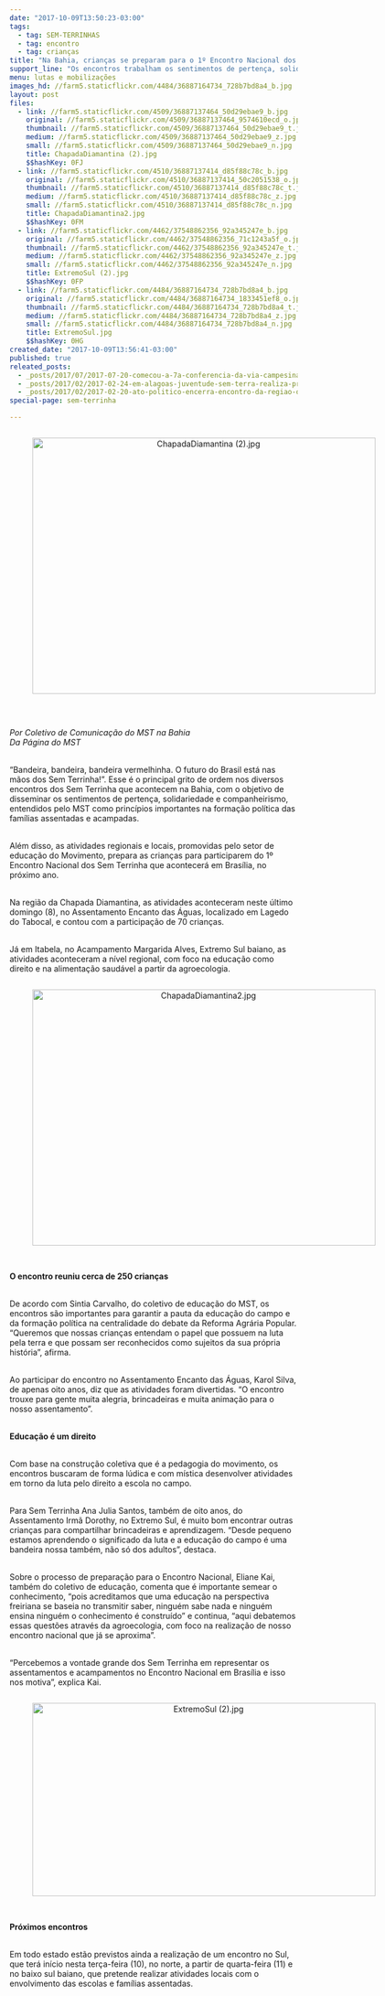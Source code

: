 ```yaml
---
date: "2017-10-09T13:50:23-03:00"
tags:
  - tag: SEM-TERRINHAS
  - tag: encontro
  - tag: crianças
title: "Na Bahia, crianças se preparam para o 1º Encontro Nacional dos Sem Terrinha\n"
support_line: "Os encontros trabalham os sentimentos de pertença, solidariedade e companheirismo, entendidos pelo MST como princípios importantes na formação política"
menu: lutas e mobilizações
images_hd: //farm5.staticflickr.com/4484/36887164734_728b7bd8a4_b.jpg
layout: post
files:
  - link: //farm5.staticflickr.com/4509/36887137464_50d29ebae9_b.jpg
    original: //farm5.staticflickr.com/4509/36887137464_9574610ecd_o.jpg
    thumbnail: //farm5.staticflickr.com/4509/36887137464_50d29ebae9_t.jpg
    medium: //farm5.staticflickr.com/4509/36887137464_50d29ebae9_z.jpg
    small: //farm5.staticflickr.com/4509/36887137464_50d29ebae9_n.jpg
    title: ChapadaDiamantina (2).jpg
    $$hashKey: 0FJ
  - link: //farm5.staticflickr.com/4510/36887137414_d85f88c78c_b.jpg
    original: //farm5.staticflickr.com/4510/36887137414_50c2051538_o.jpg
    thumbnail: //farm5.staticflickr.com/4510/36887137414_d85f88c78c_t.jpg
    medium: //farm5.staticflickr.com/4510/36887137414_d85f88c78c_z.jpg
    small: //farm5.staticflickr.com/4510/36887137414_d85f88c78c_n.jpg
    title: ChapadaDiamantina2.jpg
    $$hashKey: 0FM
  - link: //farm5.staticflickr.com/4462/37548862356_92a345247e_b.jpg
    original: //farm5.staticflickr.com/4462/37548862356_71c1243a5f_o.jpg
    thumbnail: //farm5.staticflickr.com/4462/37548862356_92a345247e_t.jpg
    medium: //farm5.staticflickr.com/4462/37548862356_92a345247e_z.jpg
    small: //farm5.staticflickr.com/4462/37548862356_92a345247e_n.jpg
    title: ExtremoSul (2).jpg
    $$hashKey: 0FP
  - link: //farm5.staticflickr.com/4484/36887164734_728b7bd8a4_b.jpg
    original: //farm5.staticflickr.com/4484/36887164734_1833451ef8_o.jpg
    thumbnail: //farm5.staticflickr.com/4484/36887164734_728b7bd8a4_t.jpg
    medium: //farm5.staticflickr.com/4484/36887164734_728b7bd8a4_z.jpg
    small: //farm5.staticflickr.com/4484/36887164734_728b7bd8a4_n.jpg
    title: ExtremoSul.jpg
    $$hashKey: 0HG
created_date: "2017-10-09T13:56:41-03:00"
published: true
releated_posts:
  - _posts/2017/07/2017-07-20-comecou-a-7a-conferencia-da-via-campesina-camponeses-de-70-paises-se-reunem-para-criar-soberania-alimentar.md
  - _posts/2017/02/2017-02-24-em-alagoas-juventude-sem-terra-realiza-preparacao-para-mutirao-de-trabalho-de-base.md
  - _posts/2017/02/2017-02-20-ato-politico-encerra-encontro-da-regiao-oeste-no-parana.md
special-page: sem-terrinha

---
```

<div style="text-align:center">
<figure class="image" style="display:inline-block"><img alt="ChapadaDiamantina (2).jpg" height="448" src="//farm5.staticflickr.com/4509/36887137464_50d29ebae9_b.jpg" width="600" />
<figcaption></figcaption>
</figure>
</div>

<p>&nbsp;</p>

<p><em>Por Coletivo de Comunica&ccedil;&atilde;o do MST na Bahia<br />
Da P&aacute;gina do MST</em></p>

<p><br />
&ldquo;Bandeira, bandeira, bandeira vermelhinha. O futuro do Brasil est&aacute; nas m&atilde;os dos Sem Terrinha!&rdquo;. Esse &eacute; o principal grito de ordem nos diversos encontros dos Sem Terrinha que acontecem na Bahia, com o objetivo de disseminar os sentimentos de perten&ccedil;a, solidariedade e companheirismo, entendidos pelo MST como princ&iacute;pios importantes na forma&ccedil;&atilde;o pol&iacute;tica das fam&iacute;lias assentadas e acampadas.</p>

<p><br />
Al&eacute;m disso, as atividades regionais e locais, promovidas pelo setor de educa&ccedil;&atilde;o do Movimento, prepara as crian&ccedil;as para participarem do 1&ordm; Encontro Nacional dos Sem Terrinha que acontecer&aacute; em Bras&iacute;lia, no pr&oacute;ximo ano.</p>

<p><br />
Na regi&atilde;o da Chapada Diamantina, as atividades aconteceram neste &uacute;ltimo domingo (8), no Assentamento Encanto das &Aacute;guas, localizado em Lagedo do Tabocal, e contou com a participa&ccedil;&atilde;o de 70 crian&ccedil;as.</p>

<p><br />
J&aacute; em Itabela, no Acampamento Margarida Alves, Extremo Sul baiano, as atividades aconteceram a n&iacute;vel regional, com foco na educa&ccedil;&atilde;o como direito e na alimenta&ccedil;&atilde;o saud&aacute;vel a partir da agroecologia.</p>

<div style="text-align:center">
<figure class="image" style="display:inline-block"><img alt="ChapadaDiamantina2.jpg" height="448" src="//farm5.staticflickr.com/4510/36887137414_d85f88c78c_b.jpg" width="600" />
<figcaption></figcaption>
</figure>
</div>

<p><br />
<strong>O encontro reuniu cerca de 250 crian&ccedil;as</strong></p>

<p><br />
De acordo com Sintia Carvalho, do coletivo de educa&ccedil;&atilde;o do MST, os encontros s&atilde;o importantes para garantir a pauta da educa&ccedil;&atilde;o do campo e da forma&ccedil;&atilde;o pol&iacute;tica na centralidade do debate da Reforma Agr&aacute;ria Popular. &ldquo;Queremos que nossas crian&ccedil;as entendam o papel que possuem na luta pela terra e que possam ser reconhecidos como sujeitos da sua pr&oacute;pria hist&oacute;ria&rdquo;, afirma.</p>

<p><br />
Ao participar do encontro no Assentamento Encanto das &Aacute;guas, Karol Silva, de apenas oito anos, diz que as atividades foram divertidas. &ldquo;O encontro trouxe para gente muita alegria, brincadeiras e muita anima&ccedil;&atilde;o para o nosso assentamento&rdquo;.</p>

<p><br />
<strong>Educa&ccedil;&atilde;o &eacute; um direito</strong></p>

<p><br />
Com base na constru&ccedil;&atilde;o coletiva que &eacute; a pedagogia do movimento, os encontros buscaram de forma l&uacute;dica e com m&iacute;stica desenvolver atividades em torno da luta pelo direito a escola no campo.</p>

<p><br />
Para Sem Terrinha Ana Julia Santos, tamb&eacute;m de oito anos, do Assentamento Irm&atilde; Dorothy, no Extremo Sul, &eacute; muito bom encontrar outras crian&ccedil;as para compartilhar brincadeiras e aprendizagem. &ldquo;Desde pequeno estamos aprendendo o significado da luta e a educa&ccedil;&atilde;o do campo &eacute; uma bandeira nossa tamb&eacute;m, n&atilde;o s&oacute; dos adultos&rdquo;, destaca.</p>

<p><br />
Sobre o processo de prepara&ccedil;&atilde;o para o Encontro Nacional, Eliane Kai, tamb&eacute;m do coletivo de educa&ccedil;&atilde;o, comenta que &eacute; importante semear o conhecimento, &ldquo;pois acreditamos que uma educa&ccedil;&atilde;o na perspectiva freiriana se baseia no transmitir saber, ningu&eacute;m sabe nada e ningu&eacute;m ensina ningu&eacute;m o conhecimento &eacute; constru&iacute;do&rdquo; e continua, &ldquo;aqui debatemos essas quest&otilde;es atrav&eacute;s da agroecologia, com foco na realiza&ccedil;&atilde;o de nosso encontro nacional que j&aacute; se aproxima&rdquo;.</p>

<p><br />
&ldquo;Percebemos a vontade grande dos Sem Terrinha em representar os assentamentos e acampamentos no Encontro Nacional em Bras&iacute;lia e isso nos motiva&rdquo;, explica Kai.</p>

<div style="text-align:center">
<figure class="image" style="display:inline-block"><img alt="ExtremoSul (2).jpg" height="338" src="//farm5.staticflickr.com/4462/37548862356_92a345247e_b.jpg" width="600" />
<figcaption></figcaption>
</figure>
</div>

<p><br />
<strong>Pr&oacute;ximos encontros</strong></p>

<p><br />
Em todo estado est&atilde;o previstos ainda a realiza&ccedil;&atilde;o de um encontro no Sul, que ter&aacute; in&iacute;cio nesta ter&ccedil;a-feira (10), no norte, a partir de quarta-feira (11) e no baixo sul baiano, que pretende realizar atividades locais com o envolvimento das escolas e fam&iacute;lias assentadas.</p>
